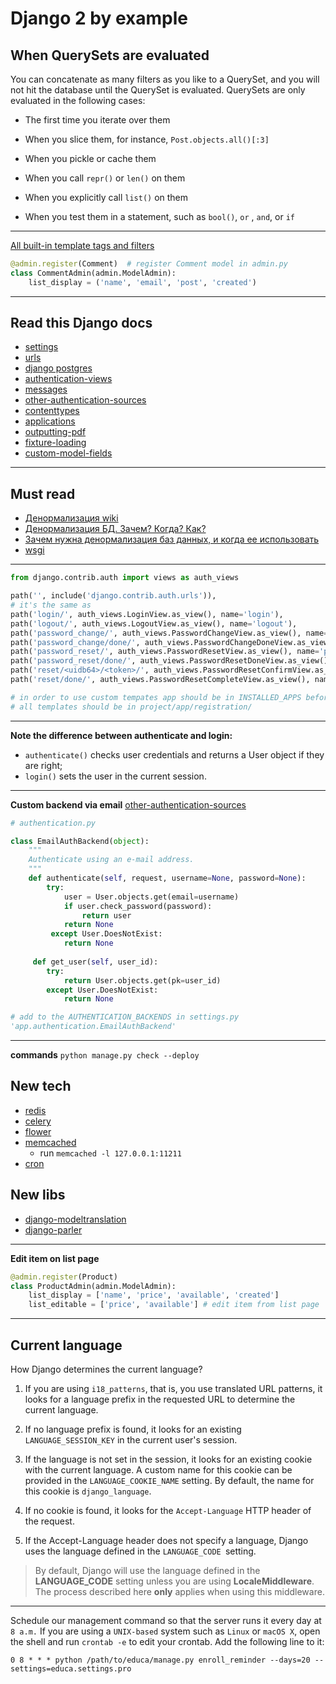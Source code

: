 # Django 2 by example

## When QuerySets are evaluated
You can concatenate as many filters as you like to a QuerySet, and you will not hit the database until the QuerySet is evaluated. QuerySets are only evaluated in the following cases:

-  The first time you iterate over them
    
-   When you slice them, for instance, `Post.objects.all()[:3]`
    
-   When you pickle or cache them
    
-   When you call `repr()` or `len()` on them
    
-   When you explicitly call `list()` on them
    
-   When you test them in a statement, such as `bool()`, `or` , `and`, or `if`

---------
[All built-in template tags and filters](https://docs.djangoproject.com/en/2.0/ref/templates/builtins/)

```python
@admin.register(Comment)  # register Comment model in admin.py
class CommentAdmin(admin.ModelAdmin):
	list_display = ('name', 'email', 'post', 'created')
```
---------
## Read this Django docs
* [settings](https://docs.djangoproject.com/en/2.0/ref/settings/)
* [urls](https://docs.djangoproject.com/en/2.0/topics/http/urls/)
* [django postgres](https://docs.djangoproject.com/en/2.0/ref/contrib/postgres/)
* [authentication-views](https://docs.djangoproject.com/en/2.0/topics/auth/default/#all-authentication-views)
* [messages](https://docs.djangoproject.com/en/2.0/ref/contrib/messages/)
* [other-authentication-sources](https://docs.djangoproject.com/en/2.0/topics/auth/customizing/#other-authentication-sources)
* [contenttypes](https://docs.djangoproject.com/en/2.0/ref/contrib/contenttypes/)
* [applications](https://docs.djangoproject.com/en/2.0/ref/applications/)
* [outputting-pdf](https://docs.djangoproject.com/en/2.0/howto/outputting-pdf/)
* [fixture-loading](https://docs.djangoproject.com/en/2.0/topics/testing/tools/#fixture-loading)
* [custom-model-fields](https://docs.djangoproject.com/en/2.0/howto/custom-model-fields/)
---
## Must read
* [Денормализация wiki](https://ru.wikipedia.org/wiki/%D0%94%D0%B5%D0%BD%D0%BE%D1%80%D0%BC%D0%B0%D0%BB%D0%B8%D0%B7%D0%B0%D1%86%D0%B8%D1%8F)
* [Денормализация БД. Зачем? Когда? Как?](https://habr.com/post/64524/)
* [Зачем нужна денормализация баз данных, и когда ее использовать](https://habr.com/company/latera/blog/281262/)
* [wsgi](https://wsgi.readthedocs.io/en/latest/)
---

```python
from django.contrib.auth import views as auth_views

path('', include('django.contrib.auth.urls')),
# it's the same as
path('login/', auth_views.LoginView.as_view(), name='login'),  
path('logout/', auth_views.LogoutView.as_view(), name='logout'),  
path('password_change/', auth_views.PasswordChangeView.as_view(), name='password_change'),  
path('password_change/done/', auth_views.PasswordChangeDoneView.as_view(), name='password_change_done'),  
path('password_reset/', auth_views.PasswordResetView.as_view(), name='password_reset'),  
path('password_reset/done/', auth_views.PasswordResetDoneView.as_view(), name='password_reset_done'),  
path('reset/<uidb64>/<token>/', auth_views.PasswordResetConfirmView.as_view(), name='password_reset_confirm'),  
path('reset/done/', auth_views.PasswordResetCompleteView.as_view(), name='password_reset_complete'),

# in order to use custom tempates app should be in INSTALLED_APPS before django.contrib.admin
# all templates should be in project/app/registration/
```
-----
 **Note the difference between authenticate and login:** 
 * `authenticate()` checks user credentials and returns a User object if they are right; 
 * `login()` sets the user in the current session.
----

**Custom backend via email**
[other-authentication-sources](https://docs.djangoproject.com/en/2.0/topics/auth/customizing/#other-authentication-sources)
```python
# authentication.py

class EmailAuthBackend(object):  
    """
    Authenticate using an e-mail address.
    """
    def authenticate(self, request, username=None, password=None):  
        try:  
            user = User.objects.get(email=username)  
            if user.check_password(password):  
                return user  
            return None  
		 except User.DoesNotExist:  
            return None  
  
	 def get_user(self, user_id):  
        try:  
            return User.objects.get(pk=user_id)  
        except User.DoesNotExist:  
            return None

# add to the AUTHENTICATION_BACKENDS in settings.py
'app.authentication.EmailAuthBackend'
```
----
**commands**
`python manage.py check --deploy`

## New tech
* [redis](https://redis.io/documentation)
* [celery](http://docs.celeryproject.org/en/latest/index.html)
* [flower](https://flower.readthedocs.io/en/latest/)
* [memcached](https://memcached.org/)
	* run `memcached -l 127.0.0.1:11211`
* [cron](http://www.unixgeeks.org/security/newbie/unix/cron-1.html)

## New libs
* [django-modeltranslation](http://django-modeltranslation.readthedocs.io/en/latest/registration.html)
* [django-parler](https://django-parler.readthedocs.io/en/latest/)
----
**Edit item on list page**
```python
@admin.register(Product)  
class ProductAdmin(admin.ModelAdmin):  
    list_display = ['name', 'price', 'available', 'created']  
    list_editable = ['price', 'available'] # edit item from list page
```
----
## Current language
How Django determines the current language?

1. If you are using `i18_patterns`, that is, you use translated URL patterns, it looks for a language prefix in the requested URL to determine the current language.

2. If no language prefix is found, it looks for an existing `LANGUAGE_SESSION_KEY` in the current user's session.

3. If the language is not set in the session, it looks for an existing cookie with the current language. A custom name for this cookie can be provided in the `LANGUAGE_COOKIE_NAME` setting. By default, the name for this cookie is `django_language`.

4. If no cookie is found, it looks for the `Accept-Language` HTTP header of the request.

5. If the Accept-Language header does not specify a language, Django uses the language defined in the `LANGUAGE_CODE `setting.

> By default, Django will use the language defined in the **LANGUAGE_CODE** setting unless you are using **LocaleMiddleware**. The process described here **only** applies when using this middleware.

-----

Schedule our management command so that the server runs it every day at `8 a.m.` If you are using a `UNIX-based` system such as `Linux` or `macOS X`, open the shell and run `crontab -e` to edit your crontab. Add the following line to it:
```shell
0 8 * * * python /path/to/educa/manage.py enroll_reminder --days=20 --settings=educa.settings.pro
```